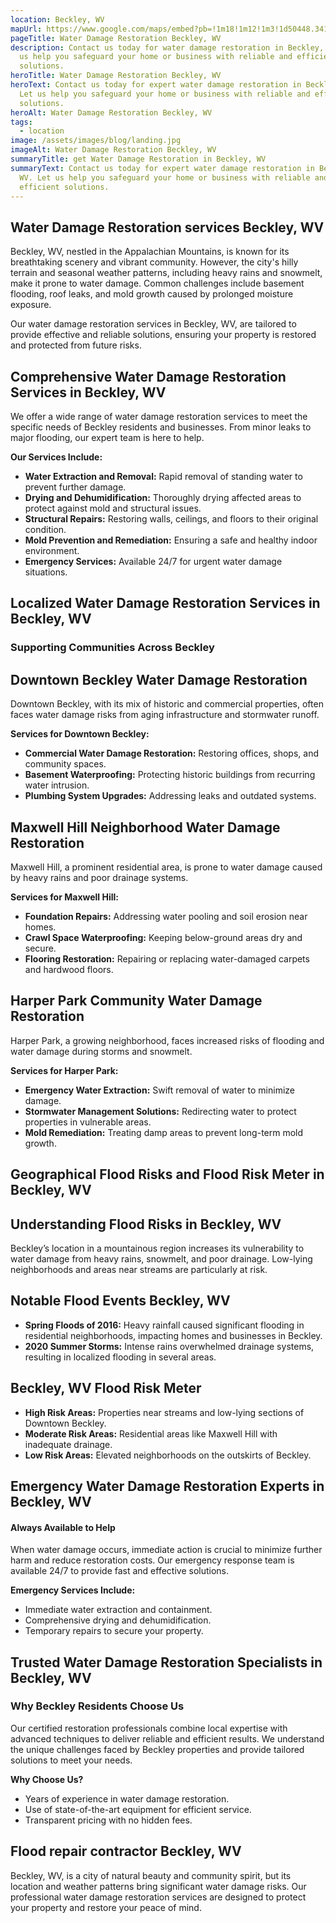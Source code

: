 ```yaml
---
location: Beckley, WV
mapUrl: https://www.google.com/maps/embed?pb=!1m18!1m12!1m3!1d50448.34130863653!2d-81.2224933975869!3d37.78953984709659!2m3!1f0!2f0!3f0!3m2!1i1024!2i768!4f13.1!3m3!1m2!1s0x884ef2c26c8ee0e9%3A0xc6238a4c992406ab!2sBeckley%2C%20WV%2025801!5e0!3m2!1sen!2sus!4v1735841794620!5m2!1sen!2sus
pageTitle: Water Damage Restoration Beckley, WV
description: Contact us today for water damage restoration in Beckley, WV. Let
  us help you safeguard your home or business with reliable and efficient
  solutions.
heroTitle: Water Damage Restoration Beckley, WV
heroText: Contact us today for expert water damage restoration in Beckley, WV.
  Let us help you safeguard your home or business with reliable and efficient
  solutions.
heroAlt: Water Damage Restoration Beckley, WV
tags:
  - location
image: /assets/images/blog/landing.jpg
imageAlt: Water Damage Restoration Beckley, WV
summaryTitle: get Water Damage Restoration in Beckley, WV
summaryText: Contact us today for expert water damage restoration in Beckley,
  WV. Let us help you safeguard your home or business with reliable and
  efficient solutions.
---
```

## Water Damage Restoration services Beckley, WV

Beckley, WV, nestled in the Appalachian Mountains, is known for its breathtaking scenery and vibrant community. However, the city's hilly terrain and seasonal weather patterns, including heavy rains and snowmelt, make it prone to water damage. Common challenges include basement flooding, roof leaks, and mold growth caused by prolonged moisture exposure.

Our water damage restoration services in Beckley, WV, are tailored to provide effective and reliable solutions, ensuring your property is restored and protected from future risks.

## Comprehensive Water Damage Restoration Services in Beckley, WV

We offer a wide range of water damage restoration services to meet the specific needs of Beckley residents and businesses. From minor leaks to major flooding, our expert team is here to help.

**Our Services Include:**

* **Water Extraction and Removal:** Rapid removal of standing water to prevent further damage.
* **Drying and Dehumidification:** Thoroughly drying affected areas to protect against mold and structural issues.
* **Structural Repairs:** Restoring walls, ceilings, and floors to their original condition.
* **Mold Prevention and Remediation:** Ensuring a safe and healthy indoor environment.
* **Emergency Services:** Available 24/7 for urgent water damage situations.

## Localized Water Damage Restoration Services in Beckley, WV

### Supporting Communities Across Beckley

## Downtown Beckley Water Damage Restoration

Downtown Beckley, with its mix of historic and commercial properties, often faces water damage risks from aging infrastructure and stormwater runoff.

**Services for Downtown Beckley:**

* **Commercial Water Damage Restoration:** Restoring offices, shops, and community spaces.
* **Basement Waterproofing:** Protecting historic buildings from recurring water intrusion.
* **Plumbing System Upgrades:** Addressing leaks and outdated systems.

## Maxwell Hill Neighborhood Water Damage Restoration

Maxwell Hill, a prominent residential area, is prone to water damage caused by heavy rains and poor drainage systems.

**Services for Maxwell Hill:**

* **Foundation Repairs:** Addressing water pooling and soil erosion near homes.
* **Crawl Space Waterproofing:** Keeping below-ground areas dry and secure.
* **Flooring Restoration:** Repairing or replacing water-damaged carpets and hardwood floors.

## Harper Park Community Water Damage Restoration

Harper Park, a growing neighborhood, faces increased risks of flooding and water damage during storms and snowmelt.

**Services for Harper Park:**

* **Emergency Water Extraction:** Swift removal of water to minimize damage.
* **Stormwater Management Solutions:** Redirecting water to protect properties in vulnerable areas.
* **Mold Remediation:** Treating damp areas to prevent long-term mold growth.

## Geographical Flood Risks and Flood Risk Meter in Beckley, WV

## Understanding Flood Risks in Beckley, WV

Beckley’s location in a mountainous region increases its vulnerability to water damage from heavy rains, snowmelt, and poor drainage. Low-lying neighborhoods and areas near streams are particularly at risk.

## Notable Flood Events Beckley, WV

* **Spring Floods of 2016:** Heavy rainfall caused significant flooding in residential neighborhoods, impacting homes and businesses in Beckley.
* **2020 Summer Storms:** Intense rains overwhelmed drainage systems, resulting in localized flooding in several areas.

## Beckley, WV Flood Risk Meter

* **High Risk Areas:** Properties near streams and low-lying sections of Downtown Beckley.
* **Moderate Risk Areas:** Residential areas like Maxwell Hill with inadequate drainage.
* **Low Risk Areas:** Elevated neighborhoods on the outskirts of Beckley.

## Emergency Water Damage Restoration Experts in Beckley, WV

#### Always Available to Help

When water damage occurs, immediate action is crucial to minimize further harm and reduce restoration costs. Our emergency response team is available 24/7 to provide fast and effective solutions.

**Emergency Services Include:**

* Immediate water extraction and containment.
* Comprehensive drying and dehumidification.
* Temporary repairs to secure your property.

## Trusted Water Damage Restoration Specialists in Beckley, WV

### Why Beckley Residents Choose Us

Our certified restoration professionals combine local expertise with advanced techniques to deliver reliable and efficient results. We understand the unique challenges faced by Beckley properties and provide tailored solutions to meet your needs.

**Why Choose Us?**

* Years of experience in water damage restoration.
* Use of state-of-the-art equipment for efficient service.
* Transparent pricing with no hidden fees.

## Flood repair contractor Beckley, WV

Beckley, WV, is a city of natural beauty and community spirit, but its location and weather patterns bring significant water damage risks. Our professional water damage restoration services are designed to protect your property and restore your peace of mind.
